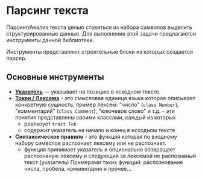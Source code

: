 Парсинг текста
==============

Парсинг/Анализ текста целью ставиться из набора символов выделить структурированные данные.
Для выполнения этой задачи предлагаются инструменты данной библиотеки.

Инструменты представляют строительные блоки из которых создается парсер.

Основные инструменты
--------------------

- [**Указатель**](tool-ptr.md) — указывает на позицию в исходном тексте.
- [**Токен / Лексема**](tool-tok.md) - это смысловая единица языка которое описывает конкретную сущность, 
    пример лексем: "число" (`class Number`), "комментарий" (`class Comment`), "ключевое слово" и т.д. - эти понятия 
    представлены своими классами, каждый из которых 
  - реализует `trait Tok`
  - содержит указатель на начало и конец в исходном тексте
- **Синтаксическое правило** - это функция которая по входному набору символов распознает лексему
  или не распознает. 
    - функция принимает указатель и опционально возвращает распознаную лексему 
      и следующий за лексемой не распознаный текст (указатель)
    Примерами таких функций: распознование числа, пробела, комментария и прочее...  
